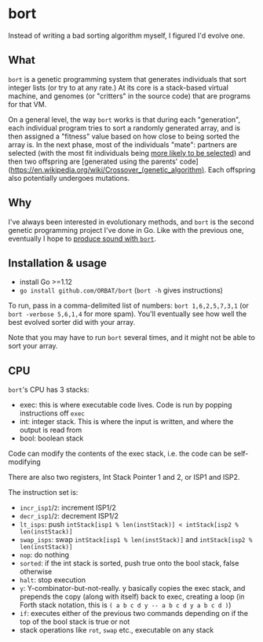 # bort

Instead of writing a bad sorting algorithm myself, I figured I'd evolve one. 

## What

`bort` is a genetic programming system that generates individuals that sort integer lists (or try to
at any rate.) At its core is a stack-based virtual machine, and genomes (or "critters" in the source
code) that are programs for that VM.

On a general level, the way `bort` works is that during each "generation", each individual program
tries to sort a randomly generated array, and is then assigned a "fitness" value based on how close
to being sorted the array is. In the next phase, most of the individuals "mate": partners are selected (with
the most fit individuals being [more likely to be
selected](https://en.wikipedia.org/wiki/Tournament_selection)) and then two offspring are [generated
using the parents' code](https://en.wikipedia.org/wiki/Crossover_(genetic_algorithm). Each offspring
also potentially undergoes mutations.

## Why

I've always been interested in evolutionary methods, and `bort` is the second genetic programming project I've done in Go. Like with the previous one, eventually I hope to [produce sound with `bort`](https://soundcloud.com/thomas-oakley-2/). 

## Installation & usage

- install Go >=1.12
- `go install github.com/ORBAT/bort` (`bort -h` gives instructions)

To run, pass in a comma-delimited list of numbers: `bort 1,6,2,5,7,3,1` (or `bort -verbose 5,6,1,4`
for more spam). You'll eventually see how well the best evolved sorter did with your array.

Note that you may have to run `bort` several times, and it might not be able to sort your array.

## CPU

`bort`'s CPU has 3 stacks:
- exec: this is where executable code lives. Code is run by popping instructions off `exec`
- int: integer stack. This is where the input is written, and where the output is read from
- bool: boolean stack

Code can modify the contents of the exec stack, i.e. the code can be self-modifying

There are also two registers, Int Stack Pointer 1 and 2, or ISP1 and ISP2.

The instruction set is:
- `incr_isp1`/`2`: increment ISP1/2
- `decr_isp1`/`2`: decrement ISP1/2
- `lt_isps`: push `intStack[isp1 % len(instStack)] < intStack[isp2 % len(instStack)]`
- `swap_isps`: swap `intStack[isp1 % len(instStack)]` and `intStack[isp2 % len(instStack)]` 
- `nop`: do nothing
- `sorted`: if the int stack is sorted, push true onto the bool stack, false otherwise
- `halt`: stop execution
- `y`: Y-combinator-but-not-really. y basically copies the exec stack, and prepends the copy (along
with itself) back to exec, creating a loop (in Forth stack notation, this is `( a b c d y -- a b c d
y a b c d )`)
- `if`: executes either of the previous two commands depending on if the top of the bool stack is
true or not
- stack operations like `rot`, `swap` etc., executable on any stack